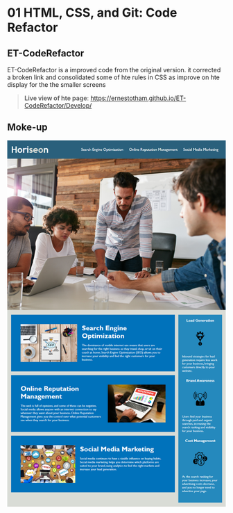 # 01 HTML, CSS, and Git: Code Refactor

## ET-CodeRefactor

ET-CodeRefactor is a improved code from the original version. it corrected a broken link and consolidated some of hte rules in CSS as improve on hte display for the the smaller screens 


> **Live view of hte page**: https://ernestotham.github.io/ET-CodeRefactor/Develop/



## Moke-up
![The Horiseon webpage includes a navigation bar, a header image, and cards with text and images at the bottom of the page.](./Assets/01-html-css-git-homework-demo.png)


